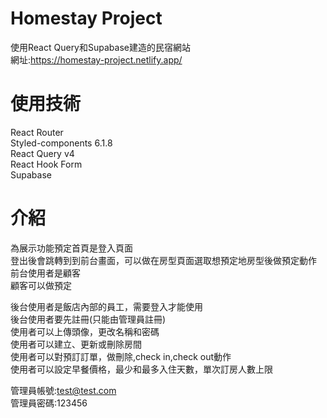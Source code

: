 # Homestay Project

使用React Query和Supabase建造的民宿網站 <br>
網址:https://homestay-project.netlify.app/

# 使用技術

React Router <br>
Styled-components 6.1.8 <br>
React Query v4 <br>
React Hook Form <br>
Supabase 

# 介紹

為展示功能預定首頁是登入頁面<br>
登出後會跳轉到到前台畫面，可以做在房型頁面選取想預定地房型後做預定動作<br>
前台使用者是顧客<br>
顧客可以做預定<br>

後台使用者是飯店內部的員工，需要登入才能使用 <br>
後台使用者要先註冊(只能由管理員註冊) <br>
使用者可以上傳頭像，更改名稱和密碼 <br>
使用者可以建立、更新或刪除房間<br>
使用者可以對預訂訂單，做刪除,check in,check out動作 <br>
使用者可以設定早餐價格，最少和最多入住天數，單次訂房人數上限<br>

管理員帳號:test@test.com <br>
管理員密碼:123456

